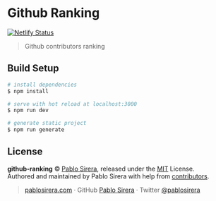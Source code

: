 # Github Ranking

[![Netlify Status](https://api.netlify.com/api/v1/badges/5cde4eb2-1c80-4af6-9926-baa2276310a0/deploy-status)](https://app.netlify.com/sites/github-ranking/deploys)

> Github contributors ranking

## Build Setup

```bash
# install dependencies
$ npm install

# serve with hot reload at localhost:3000
$ npm run dev

# generate static project
$ npm run generate
```

## License

**github-ranking** © [Pablo Sirera](https://pablosirera.com), released under the [MIT](https://github.com/pablosirera/github-ranking/blob/master/LICENSE) License.<br>
Authored and maintained by Pablo Sirera with help from [contributors](https://github.com/pablosirera/github-ranking/contributors).

> [pablosirera.com](https://pablosirera.com) · GitHub [Pablo Sirera](https://github.com/pablosirera) · Twitter [@pablosirera](https://twitter.com/pablosirera)

